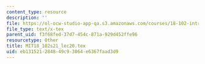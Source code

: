```yaml
---
content_type: resource
description: ''
file: https://ol-ocw-studio-app-qa.s3.amazonaws.com/courses/18-102-introduction-to-functional-analysis-spring-2021/eb131521284849c93064e6367faad3d9_MIT18_102s21_lec20.tex
file_type: text/x-tex
parent_uid: f3f68fed-37d7-454c-871a-929d452ffe96
resourcetype: Other
title: MIT18_102s21_lec20.tex
uid: eb131521-2848-49c9-3064-e6367faad3d9
---
```

